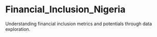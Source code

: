 # Financial_Inclusion_Nigeria
Understanding financial inclusion metrics and potentials through data exploration.
